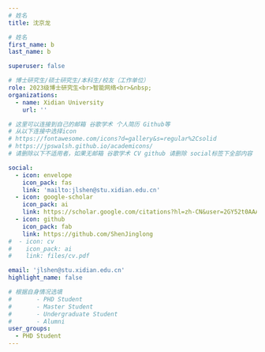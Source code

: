 ```yaml
---
# 姓名
title: 沈京龙

# 姓名
first_name: b
last_name: b

superuser: false

# 博士研究生/硕士研究生/本科生/校友（工作单位）
role: 2023级博士研究生<br>智能网络<br>&nbsp;
organizations:
  - name: Xidian University
    url: ''

# 这里可以连接到自己的邮箱 谷歌学术 个人简历 Github等 
# 从以下连接中选择icon
# https://fontawesome.com/icons?d=gallery&s=regular%2Csolid
# https://jpswalsh.github.io/academicons/
# 请删除以下不适用者，如果无邮箱 谷歌学术 CV github 请删除 social标签下全部内容

social:
  - icon: envelope
    icon_pack: fas
    link: 'mailto:jlshen@stu.xidian.edu.cn'
  - icon: google-scholar
    icon_pack: ai
    link: https://scholar.google.com/citations?hl=zh-CN&user=2GY52t0AAAAJ
  - icon: github
    icon_pack: fab
    link: https://github.com/ShenJinglong
#  - icon: cv
#    icon_pack: ai
#    link: files/cv.pdf

email: 'jlshen@stu.xidian.edu.cn'
highlight_name: false

# 根据自身情况选填
#       - PHD Student
#       - Master Student
#       - Undergraduate Student
#       - Alumni
user_groups:
  - PHD Student
---
```


